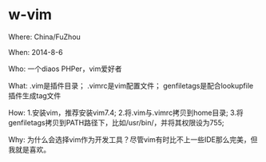 w-vim
=====

Where:
China/FuZhou

When:
2014-8-6

Who:
一个diaos PHPer，vim爱好者

What:
.vim是插件目录；
.vimrc是vim配置文件；
genfiletags是配合lookupfile插件生成tag文件

How:
1.安装vim，推荐安装vim7.4;
2.将.vim与.vimrc拷贝到home目录;
3.将genfiletags拷贝到PATH路径下，比如/usr/bin/，并将其权限设为755;

Why:
为什么会选择vim作为开发工具？尽管vim有时比不上一些IDE那么完美，但我就是喜欢。
